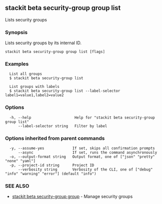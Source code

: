 ## stackit beta security-group group list

Lists security groups

### Synopsis

Lists security groups by its internal ID.

```
stackit beta security-group group list [flags]
```

### Examples

```
  List all groups
  $ stackit beta security-group list

  List groups with labels
  $ stackit beta security-group list --label-selector label1=value1,label2=value2
```

### Options

```
  -h, --help                    Help for "stackit beta security-group group list"
      --label-selector string   Filter by label
```

### Options inherited from parent commands

```
  -y, --assume-yes             If set, skips all confirmation prompts
      --async                  If set, runs the command asynchronously
  -o, --output-format string   Output format, one of ["json" "pretty" "none" "yaml"]
  -p, --project-id string      Project ID
      --verbosity string       Verbosity of the CLI, one of ["debug" "info" "warning" "error"] (default "info")
```

### SEE ALSO

* [stackit beta security-group group](./stackit_beta_security-group_group.md)	 - Manage security groups


